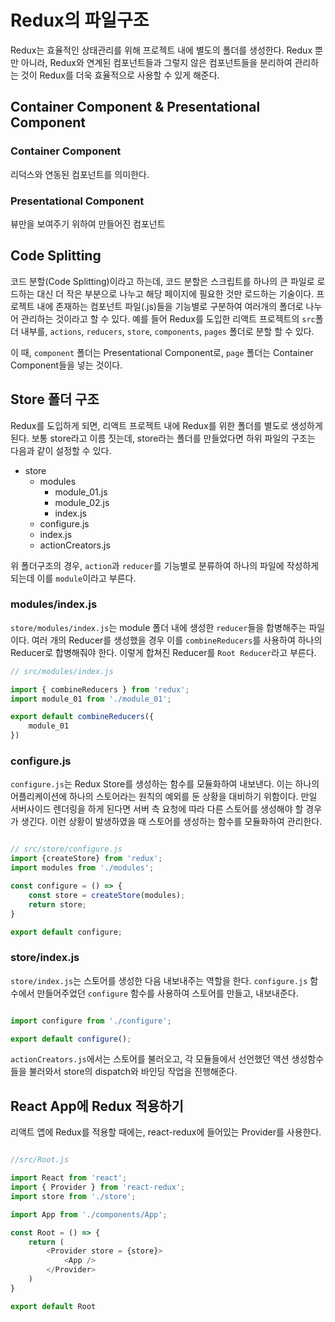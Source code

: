 # Redux의 파일구조


Redux는 효율적인 상태관리를 위해 프로젝트 내에 별도의 폴더를 생성한다. Redux 뿐만 아니라, Redux와 연계된 컴포넌트들과 그렇지 않은 컴포넌트들을 분리하여 관리하는 것이 Redux를 더욱 효율적으로 사용할 수 있게 해준다.


## Container Component & Presentational Component

### Container Component

리덕스와 연동된 컴포넌트를 의미한다.

### Presentational Component

뷰만을 보여주기 위하여 만들어진 컴포넌트


## Code Splitting

코드 분할(Code Splitting)이라고 하는데, 코드 분할은 스크립트를 하나의 큰 파일로 로드하는 대신 더 작은 부분으로 나누고 해당 페이지에 필요한 것만 로드하는 기술이다. 프로젝트 내에 존재하는 컴포넌트 파일(.js)들을 기능별로 구분하여 여러개의 폴더로 나누어 관리하는 것이라고 할 수 있다. 예를 들어 Redux를 도입한 리액트 프로젝트의 `src`폴더 내부를, `actions`, `reducers`, `store`, `components`, `pages`  폴더로 분할 할 수 있다.

이 때, `component` 폴더는 Presentational Component로, `page` 폴더는 Container Component들을 넣는 것이다.


## Store 폴더 구조

Redux를 도입하게 되면, 리액트 프로젝트 내에 Redux를 위한 폴더를 별도로 생성하게 된다.  보통 store라고 이름 짓는데, store라는 폴더를 만들었다면 하위 파일의 구조는 다음과 같이 설정할 수 있다.

 - store
	 - modules
		 - module_01.js
		 - module_02.js
		 - index.js
	- configure.js
	- index.js
	- actionCreators.js

위 폴더구조의 경우, `action`과 `reducer`를 기능별로 분류하여 하나의 파일에 작성하게 되는데 이를 `module`이라고 부른다.


### modules/index.js

`store/modules/index.js`는 module 폴더 내에 생성한 `reducer`들을 합병해주는 파일이다. 여러 개의 Reducer를 생성했을 경우 이를 `combineReducers`를 사용하여 하나의 Reducer로 합병해줘야 한다. 이렇게 합쳐진 Reducer를 `Root Reducer`라고 부른다.

``` javascript
// src/modules/index.js

import { combineReducers } from 'redux';
import module_01 from './module_01';

export default combineReducers({
	module_01
})

```

### configure.js

`configure.js`는 Redux Store를 생성하는 함수를 모듈화하여 내보낸다.  이는 하나의 어플리케이션에 하나의 스토어라는 원칙의 예외를 둔 상황을 대비하기 위함이다. 만일 서버사이드 렌더링을 하게 된다면 서버 측 요청에 따라 다른 스토어를 생성해야 할 경우가 생긴다. 이런 상황이 발생하였을 때 스토어를 생성하는 함수를 모듈화하여 관리한다.

``` javascript

// src/store/configure.js
import {createStore} from 'redux';
import modules from './modules';

const configure = () => {
	const store = createStore(modules);
	return store;
}

export default configure;
```

### store/index.js

`store/index.js`는  스토어를 생성한 다음 내보내주는 역할을 한다. `configure.js` 함수에서 만들어주었던 `configure`  함수를 사용하여 스토어를 만들고, 내보내준다.

``` javascript

import configure from './configure';

export default configure();
```

`actionCreators.js`에서는 스토어를 불러오고, 각 모듈들에서 선언했던 액션 생성함수들을 불러와서 store의 dispatch와 바인딩 작업을 진행해준다.


## React App에 Redux 적용하기

리액트 앱에 Redux를 적용할 때에는, react-redux에 들어있는 Provider를 사용한다. 

``` javascript

//src/Root.js

import React from 'react';
import { Provider } from 'react-redux';
import store from './store';

import App from './components/App';

const Root = () => {
	return (
		<Provider store = {store}>
			<App />
		</Provider>
	)
}

export default Root
```

